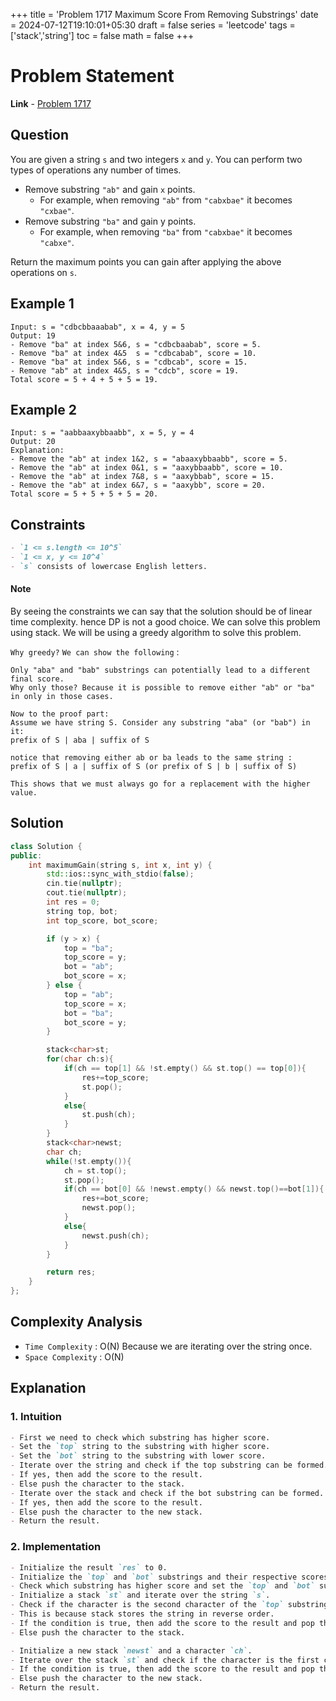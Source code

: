 +++
title = 'Problem 1717 Maximum Score From Removing Substrings'
date = 2024-07-12T19:10:01+05:30
draft = false
series = 'leetcode'
tags =['stack','string']
toc = false
math = false
+++

# Problem Statement

**Link** - [Problem 1717](https://leetcode.com/problems/maximum-score-from-removing-substrings/description/)

## Question

You are given a string `s` and two integers `x` and `y`. You can perform two types of operations any number of times.

- Remove substring `"ab"` and gain `x` points.
  - For example, when removing `"ab"` from `"cabxbae"` it becomes `"cxbae"`.
- Remove substring `"ba"` and gain y points.
  - For example, when removing `"ba"` from `"cabxbae"` it becomes `"cabxe"`.

Return the maximum points you can gain after applying the above operations on `s`.

## Example 1

```
Input: s = "cdbcbbaaabab", x = 4, y = 5
Output: 19
- Remove "ba" at index 5&6, s = "cdbcbaabab", score = 5.
- Remove "ba" at index 4&5  s = "cdbcabab", score = 10.
- Remove "ba" at index 5&6, s = "cdbcab", score = 15.
- Remove "ab" at index 4&5, s = "cdcb", score = 19.
Total score = 5 + 4 + 5 + 5 = 19.
```

## Example 2

```
Input: s = "aabbaaxybbaabb", x = 5, y = 4
Output: 20
Explanation:
- Remove the "ab" at index 1&2, s = "abaaxybbaabb", score = 5.
- Remove the "ab" at index 0&1, s = "aaxybbaabb", score = 10.
- Remove the "ab" at index 7&8, s = "aaxybbab", score = 15.
- Remove the "ab" at index 6&7, s = "aaxybb", score = 20.
Total score = 5 + 5 + 5 + 5 = 20.
```

## Constraints

```markdown
- `1 <= s.length <= 10^5`
- `1 <= x, y <= 10^4`
- `s` consists of lowercase English letters.
```

#### Note

By seeing the constraints we can say that the solution should be of linear time complexity. hence DP is not a good choice. We can solve this problem using stack.
We will be using a greedy algorithm to solve this problem.

`Why greedy?`
`We can show the following` :

```
Only "aba" and "bab" substrings can potentially lead to a different final score.
Why only those? Because it is possible to remove either "ab" or "ba" in only in those cases.

Now to the proof part:
Assume we have string S. Consider any substring "aba" (or "bab") in it:
prefix of S | aba | suffix of S

notice that removing either ab or ba leads to the same string :
prefix of S | a | suffix of S (or prefix of S | b | suffix of S)

This shows that we must always go for a replacement with the higher value.
```

## Solution

```cpp
class Solution {
public:
    int maximumGain(string s, int x, int y) {
        std::ios::sync_with_stdio(false);
        cin.tie(nullptr);
        cout.tie(nullptr);
        int res = 0;
        string top, bot;
        int top_score, bot_score;

        if (y > x) {
            top = "ba";
            top_score = y;
            bot = "ab";
            bot_score = x;
        } else {
            top = "ab";
            top_score = x;
            bot = "ba";
            bot_score = y;
        }

        stack<char>st;
        for(char ch:s){
            if(ch == top[1] && !st.empty() && st.top() == top[0]){
                res+=top_score;
                st.pop();
            }
            else{
                st.push(ch);
            }
        }
        stack<char>newst;
        char ch;
        while(!st.empty()){
            ch = st.top();
            st.pop();
            if(ch == bot[0] && !newst.empty() && newst.top()==bot[1]){
                res+=bot_score;
                newst.pop();
            }
            else{
                newst.push(ch);
            }
        }

        return res;
    }
};
```

## Complexity Analysis

- `Time Complexity` : O(N) Because we are iterating over the string once.
- `Space Complexity` : O(N)

## Explanation

### 1. Intuition

```markdown
- First we need to check which substring has higher score.
- Set the `top` string to the substring with higher score.
- Set the `bot` string to the substring with lower score.
- Iterate over the string and check if the top substring can be formed.
- If yes, then add the score to the result.
- Else push the character to the stack.
- Iterate over the stack and check if the bot substring can be formed.
- If yes, then add the score to the result.
- Else push the character to the new stack.
- Return the result.
```

### 2. Implementation

```markdown
- Initialize the result `res` to 0.
- Initialize the `top` and `bot` substrings and their respective scores.
- Check which substring has higher score and set the `top` and `bot` substrings accordingly.
- Initialize a stack `st` and iterate over the string `s`.
- Check if the character is the second character of the `top` substring and the top of the stack is the first character of the `top` substring.
- This is because stack stores the string in reverse order.
- If the condition is true, then add the score to the result and pop the top of the stack.
- Else push the character to the stack.

- Initialize a new stack `newst` and a character `ch`.
- Iterate over the stack `st` and check if the character is the first character of the `bot` substring and the top of the new stack is the second character of the `bot` substring.
- If the condition is true, then add the score to the result and pop the top of the new stack.
- Else push the character to the new stack.
- Return the result.
```

